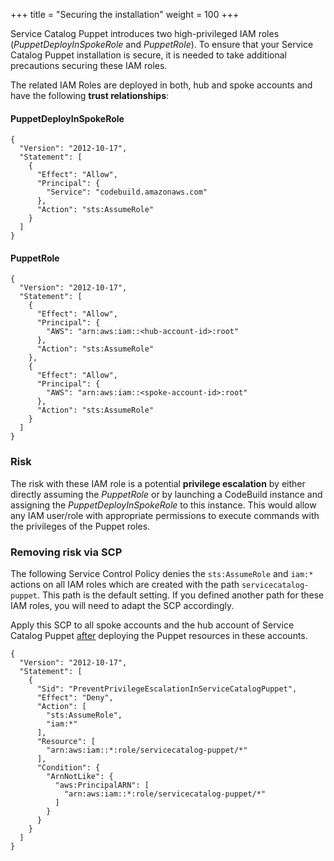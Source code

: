 +++
title = "Securing the installation"
weight = 100
+++


Service Catalog Puppet introduces two high-privileged IAM roles (*PuppetDeployInSpokeRole* and *PuppetRole*). To ensure that your Service Catalog Puppet installation is secure, it is needed to take additional precautions securing these IAM roles.

The related IAM Roles are deployed in both, hub and spoke accounts and have the following **trust relationships**:

#### PuppetDeployInSpokeRole
```
{
  "Version": "2012-10-17",
  "Statement": [
    {
      "Effect": "Allow",
      "Principal": {
        "Service": "codebuild.amazonaws.com"
      },
      "Action": "sts:AssumeRole"
    }
  ]
}
```

#### PuppetRole
```
{
  "Version": "2012-10-17",
  "Statement": [
    {
      "Effect": "Allow",
      "Principal": {
        "AWS": "arn:aws:iam::<hub-account-id>:root"
      },
      "Action": "sts:AssumeRole"
    },
    {
      "Effect": "Allow",
      "Principal": {
        "AWS": "arn:aws:iam::<spoke-account-id>:root"
      },
      "Action": "sts:AssumeRole"
    }
  ]
}
```

### Risk

The risk with these IAM role is a potential **privilege escalation** by either directly assuming the *PuppetRole* or by launching a CodeBuild instance and assigning the *PuppetDeployInSpokeRole* to this instance. This would allow any IAM user/role with appropriate permissions to execute commands with the privileges of the Puppet roles.

### Removing risk via SCP

The following Service Control Policy denies the `sts:AssumeRole`  and `iam:*` actions on all IAM roles which are created with the path `servicecatalog-puppet`. This path is the default setting. If you defined another path for these IAM roles, you will need to adapt the SCP accordingly.

Apply this SCP to all spoke accounts and the hub account of Service Catalog Puppet <u>after</u> deploying the Puppet resources in these accounts.

```
{
  "Version": "2012-10-17",
  "Statement": [
    {
      "Sid": "PreventPrivilegeEscalationInServiceCatalogPuppet",
      "Effect": "Deny",
      "Action": [
        "sts:AssumeRole",
        "iam:*"
      ],
      "Resource": [
        "arn:aws:iam::*:role/servicecatalog-puppet/*"
      ],
      "Condition": {
        "ArnNotLike": {
          "aws:PrincipalARN": [
            "arn:aws:iam::*:role/servicecatalog-puppet/*"
          ]
        }
      }
    }
  ]
}
```
